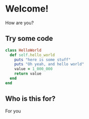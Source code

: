 # Welcome!

How are you?

## Try some code

````ruby
class HelloWorld
  def self.hello_world
    puts "here is some stuff"
    puts "Oh yeah, and hello world"
    value = 1_000_000
    return value
  end
end
````

## Who is this for?

For you
